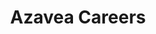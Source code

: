 ---
layout: project
title: "Azavea Careers"
featured-image: 
  sm: azavea-careers/azavea_careers_featured.png
  med: azavea-careers/azavea_careers_featured@0.5x.png
  lg: azavea-careers/azavea_careers_featured@0.75x.png
featured-alt: "Screenshot of Careers website homepage."
featured-bg: "#112f4c"
featured-size: "cropped"
project-url: "https://careers.azavea.com/"
excerpt: Website design and photoshoot art direction for a revamped careers site.
---